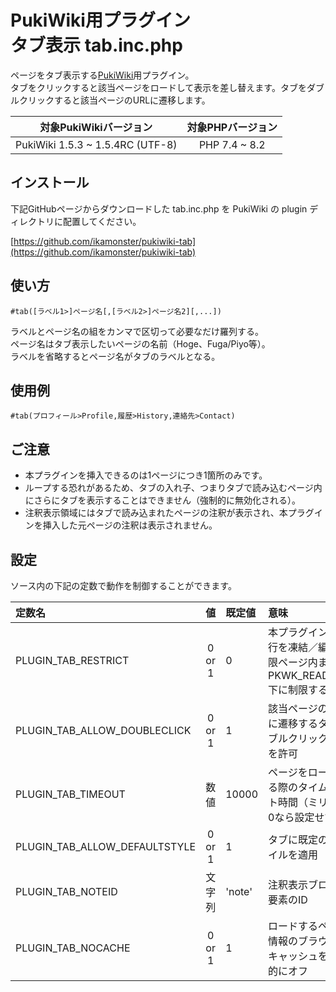 # PukiWiki用プラグイン<br>タブ表示 tab.inc.php

ページをタブ表示する[PukiWiki](https://pukiwiki.osdn.jp/)用プラグイン。  
タブをクリックすると該当ページをロードして表示を差し替えます。タブをダブルクリックすると該当ページのURLに遷移します。

|対象PukiWikiバージョン|対象PHPバージョン|
|:---:|:---:|
|PukiWiki 1.5.3 ~ 1.5.4RC (UTF-8)|PHP 7.4 ~ 8.2|

## インストール

下記GitHubページからダウンロードした tab.inc.php を PukiWiki の plugin ディレクトリに配置してください。

[https://github.com/ikamonster/pukiwiki-tab](https://github.com/ikamonster/pukiwiki-tab)

## 使い方

```
#tab([ラベル1>]ページ名[,[ラベル2>]ページ名2][,...])
```

ラベルとページ名の組をカンマで区切って必要なだけ羅列する。  
ページ名はタブ表示したいページの名前（Hoge、Fuga/Piyo等）。  
ラベルを省略するとページ名がタブのラベルとなる。

## 使用例

```
#tab(プロフィール>Profile,履歴>History,連絡先>Contact)
```

## ご注意

- 本プラグインを挿入できるのは1ページにつき1箇所のみです。
- ループする恐れがあるため、タブの入れ子、つまりタブで読み込むページ内にさらにタブを表示することはできません（強制的に無効化される）。
- 注釈表示領域にはタブで読み込まれたページの注釈が表示され、本プラグインを挿入した元ページの注釈は表示されません。

## 設定

ソース内の下記の定数で動作を制御することができます。

|定数名|値|既定値|意味|
|:---|:---:|:---|:---|
|PLUGIN_TAB_RESTRICT|0 or 1|0|本プラグインの実行を凍結／編集制限ページ内または PKWK_READONLY 下に制限する|
|PLUGIN_TAB_ALLOW_DOUBLECLICK|0 or 1|1|該当ページのURLに遷移するタブダブルクリック機能を許可|
|PLUGIN_TAB_TIMEOUT|数値|10000|ページをロードする際のタイムアウト時間（ミリ秒）。0なら設定せず|
|PLUGIN_TAB_ALLOW_DEFAULTSTYLE|0 or 1|1|タブに既定のスタイルを適用|
|PLUGIN_TAB_NOTEID|文字列|'note'|注釈表示ブロック要素のID|
|PLUGIN_TAB_NOCACHE|0 or 1|1|ロードするページ情報のブラウザーキャッシュを明示的にオフ|
